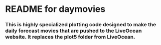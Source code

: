# README for daymovies

### This is highly specialized plotting code designed to make the daily forecast movies that are pushed to the LiveOcean website.  It replaces the plot5 folder from LiveOcean.
